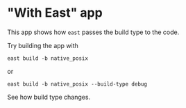 # "With East" app

This app shows how `east` passes the build type to the code.

Try building the app with

```shell
east build -b native_posix
```

or

```shell
east build -b native_posix --build-type debug
```

See how build type changes.
